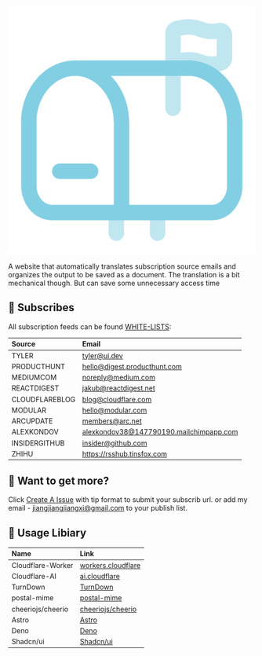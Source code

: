 <a align="center" href="https://email-reciever.page.dev" target="_blank" rel="noopener"><img src="https://github.com/email-reciever/website/raw/main/public/media-source/email-reciever.png?sanitize=true" alt="Logo" style="max-width: 100%;" /></a>

A website that automatically translates subscription source emails and organizes the output to be saved as a document. The translation is a bit mechanical though. But can save some unnecessary access time

## 📧 Subscribes

All subscription feeds can be found [WHITE-LISTS](https://github.com/email-reciever/website/main/packages/consts/src/white-lists.ts):

| Source         | Email                                   |
| :------------- | :-------------------------------------- |
| TYLER          | tyler@ui.dev                            |
| PRODUCTHUNT    | hello@digest.producthunt.com            |
| MEDIUMCOM      | noreply@medium.com                      |
| REACTDIGEST    | jakub@reactdigest.net                   |
| CLOUDFLAREBLOG | blog@cloudflare.com                     |
| MODULAR        | hello@modular.com                       |
| ARCUPDATE      | members@arc.net                         |
| ALEXKONDOV     | alexkondov38@147790190.mailchimpapp.com |
| INSIDERGITHUB  | insider@github.com                      |
| ZHIHU          | https://rsshub.tinsfox.com              |

## 👀 Want to get more?

Click [Create A Issue](https://github.com/email-reciever/website/issues/new?assignees=&labels=Subscribe&projects=&template=submit_subscribe.md&title=%5BSubscribe%5D%3A+) with tip format to submit your subscrib url. or add my email - [jiangjiangjiangxi@gmail.com](jiangjiangjiangxi@gmail.com) to your publish list.

## 👻 Usage Libiary

| Name              | Link                                                      |
| :---------------- | :-------------------------------------------------------- |
| Cloudflare-Worker | [workers.cloudflare](https://workers.cloudflare.com/)     |
| Cloudflare-AI     | [ai.cloudflare](https://ai.cloudflare.com/)               |
| TurnDown          | [TurnDown](https://github.com/mixmark-io/turndown)        |
| postal-mime       | [postal-mime](https://github.com/postalsys/postal-mime)   |
| cheeriojs/cheerio | [cheeriojs/cheerio](https://github.com/cheeriojs/cheerio) |
| Astro             | [Astro](https://astro.build/)                             |
| Deno              | [Deno](https://deno.com/)                                 |
| Shadcn/ui         | [Shadcn/ui](https://ui.shadcn.com/)                       |
